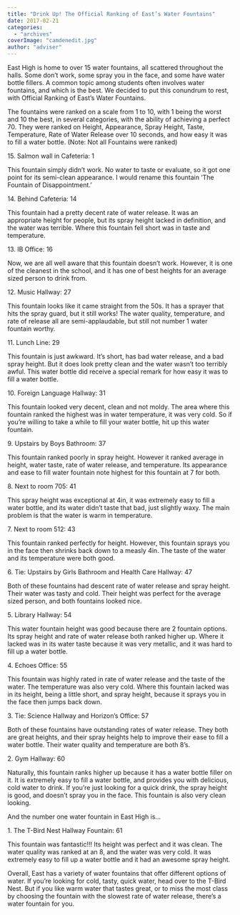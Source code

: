 ```yaml
---
title: "Drink Up! The Official Ranking of East’s Water Fountains"
date: 2017-02-21
categories: 
  - "archives"
coverImage: "camdenedit.jpg"
author: "adviser"
---
```


East High is home to over 15 water fountains, all scattered throughout the halls. Some don’t work, some spray you in the face, and some have water bottle fillers. A common topic among students often involves water fountains, and which is the best. We decided to put this conundrum to rest, with Official Ranking of East’s Water Fountains.

The fountains were ranked on a scale from 1 to 10, with 1 being the worst and 10 the best, in several categories, with the ability of achieving a perfect 70. They were ranked on Height, Appearance, Spray Height, Taste, Temperature, Rate of Water Release over 10 seconds, and how easy it was to fill a water bottle. (Note: Not all Fountains were ranked)

15\. Salmon wall in Cafeteria: 1

This fountain simply didn’t work. No water to taste or evaluate, so it got one point for its semi-clean appearance. I would rename this fountain ‘The Fountain of Disappointment.’

14\. Behind Cafeteria: 14

This fountain had a pretty decent rate of water release. It was an appropriate height for people, but its spray height lacked in definition, and the water was terrible. Where this fountain fell short was in taste and temperature.

13\. IB Office: 16

Now, we are all well aware that this fountain doesn’t work. However, it is one of the cleanest in the school, and it has one of best heights for an average sized person to drink from.

12\. Music Hallway: 27

This fountain looks like it came straight from the 50s. It has a sprayer that hits the spray guard, but it still works! The water quality, temperature, and rate of release all are semi-applaudable, but still not number 1 water fountain worthy.

11\. Lunch Line: 29

This fountain is just awkward. It’s short, has bad water release, and a bad spray height. But it does look pretty clean and the water wasn’t too terribly awful. This water bottle did receive a special remark for how easy it was to fill a water bottle.

10\. Foreign Language Hallway: 31

This fountain looked very decent, clean and not moldy. The area where this fountain ranked the highest was in water temperature, it was very cold. So if you’re willing to take a while to fill your water bottle, hit up this water fountain.

9\. Upstairs by Boys Bathroom: 37

This fountain ranked poorly in spray height. However it ranked average in height, water taste, rate of water release, and temperature. Its appearance and ease to fill water fountain note highest for this fountain at 7 for both.

8\. Next to room 705: 41

This spray height was exceptional at 4in, it was extremely easy to fill a water bottle, and its water didn’t taste that bad, just slightly waxy. The main problem is that the water is warm in temperature.

7\. Next to room 512: 43

This fountain ranked perfectly for height. However, this fountain sprays you in the face then shrinks back down to a measly 4in. The taste of the water and its temperature were both good.

6\. Tie: Upstairs by Girls Bathroom and Health Care Hallway: 47

Both of these fountains had descent rate of water release and spray height. Their water was tasty and cold. Their height was perfect for the average sized person, and both fountains looked nice.

5\. Library Hallway: 54

This water fountain height was good because there are 2 fountain options. Its spray height and rate of water release both ranked higher up. Where it lacked was in its water taste because it was very metallic, and it was hard to fill up a water bottle.

4\. Echoes Office: 55

This fountain was highly rated in rate of water release and the taste of the water. The temperature was also very cold. Where this fountain lacked was in its height, being a little short, and spray height, because it sprays you in the face then jumps back down.

3\. Tie: Science Hallway and Horizon’s Office: 57

Both of these fountains have outstanding rates of water release. They both are great heights, and their spray heights help to improve their ease to fill a water bottle. Their water quality and temperature are both 8’s.

2\. Gym Hallway: 60

Naturally, this fountain ranks higher up because it has a water bottle filler on it. It is extremely easy to fill a water bottle, and provides you with delicious, cold water to drink. If you’re just looking for a quick drink, the spray height is good, and doesn’t spray you in the face. This fountain is also very clean looking.

And the number one water fountain in East High is…

1\. The T-Bird Nest Hallway Fountain: 61

This fountain was fantastic!!! Its height was perfect and it was clean. The water quality was ranked at an 8, and the water was very cold. It was extremely easy to fill up a water bottle and it had an awesome spray height.

Overall, East has a variety of water fountains that offer different options of water. If you’re looking for cold, tasty, quick water, head over to the T-Bird Nest. But if you like warm water that tastes great, or to miss the most class by choosing the fountain with the slowest rate of water release, there’s a water fountain for you.
